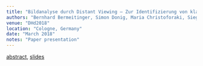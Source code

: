 ```yaml
---
title: "Bildanalyse durch Distant Viewing – Zur Identifizierung von klassizistischem Mobilar in Interieurdarstellungen"
authors: "Bernhard Bermeitinger, Simon Donig, Maria Christoforaki, Siegfried Handschuh"
venue: "DHd2018"
location: "Cologne, Germany"
date: "March 2018"
notes: "Paper presentation"
---
```

[abstract](https://www.researchgate.net/publication/322525886),
[slides](https://doi.org/10.13140/RG.2.2.12597.17121)